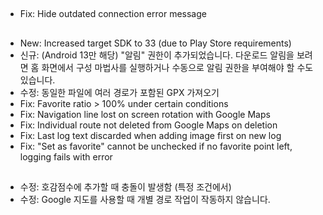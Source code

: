 ##
- Fix: Hide outdated connection error message

##
- New: Increased target SDK to 33 (due to Play Store requirements)
- 신규: (Android 13만 해당) "알림" 권한이 추가되었습니다. 다운로드 알림을 보려면 홈 화면에서 구성 마법사를 실행하거나 수동으로 알림 권한을 부여해야 할 수도 있습니다.
- 수정: 동일한 파일에 여러 경로가 포함된 GPX 가져오기
- Fix: Favorite ratio > 100% under certain conditions
- Fix: Navigation line lost on screen rotation with Google Maps
- Fix: Individual route not deleted from Google Maps on deletion
- Fix: Last log text discarded when adding image first on new log
- Fix: "Set as favorite" cannot be unchecked if no favorite point left, logging fails with error

##
- 수정: 호감점수에 추가할 때 충돌이 발생함 (특정 조건에서)
- 수정: Google 지도를 사용할 때 개별 경로 작업이 작동하지 않습니다.
